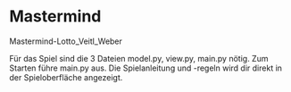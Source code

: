 # Mastermind
Mastermind-Lotto_Veitl_Weber

Für das Spiel sind die 3 Dateien model.py, view.py, main.py nötig.
Zum Starten führe main.py aus.
Die Spielanleitung und -regeln wird dir direkt in der Spieloberfläche angezeigt.
